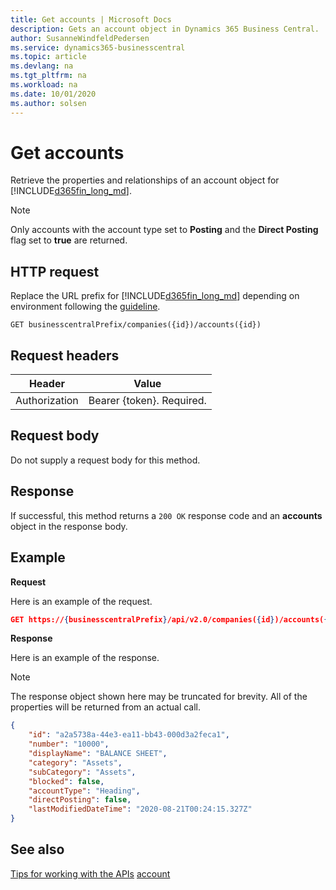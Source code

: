 ```yaml
---
title: Get accounts | Microsoft Docs
description: Gets an account object in Dynamics 365 Business Central.
author: SusanneWindfeldPedersen
ms.service: dynamics365-businesscentral
ms.topic: article
ms.devlang: na
ms.tgt_pltfrm: na
ms.workload: na
ms.date: 10/01/2020
ms.author: solsen
---
```


# Get accounts
Retrieve the properties and relationships of an account object for [!INCLUDE[d365fin_long_md](../../includes/d365fin_long_md.md)]. 

> [!NOTE]  
> Only accounts with the account type set to **Posting** and the **Direct Posting** flag set to **true** are returned.

## HTTP request
Replace the URL prefix for [!INCLUDE[d365fin_long_md](../../includes/d365fin_long_md.md)] depending on environment following the [guideline](../../v2.0/endpoints-apis-for-dynamics.md).
```
GET businesscentralPrefix/companies({id})/accounts({id})
```

## Request headers

|Header|Value|
|------|-----|
|Authorization  |Bearer {token}. Required. |

## Request body
Do not supply a request body for this method.

## Response
If successful, this method returns a ```200 OK``` response code and an **accounts** object in the response body.

## Example

**Request**

Here is an example of the request.
```json
GET https://{businesscentralPrefix}/api/v2.0/companies({id})/accounts({id})
```

**Response**

Here is an example of the response. 

> [!NOTE]  
>   The response object shown here may be truncated for brevity. All of the properties will be returned from an actual call.

```json
{
    "id": "a2a5738a-44e3-ea11-bb43-000d3a2feca1",
    "number": "10000",
    "displayName": "BALANCE SHEET",
    "category": "Assets",
    "subCategory": "Assets",
    "blocked": false,
    "accountType": "Heading",
    "directPosting": false,
    "lastModifiedDateTime": "2020-08-21T00:24:15.327Z"
}
```


## See also
[Tips for working with the APIs](/dynamics365/business-central/dev-itpro/developer/devenv-connect-apps-tips)
[account](../resources/dynamics_account.md)